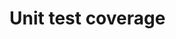 # Unit test coverage

<!--

TODO: Link to main section on code coverage

Here, talk in general terms about the pros and cons of chasing coverage metrics for unit tests specifically.

Especially on greenfield projects, where the internal structure and state of the system is in a state of flux and not-yet locked down, internal structures are liable to change. Therefore, there may be less benefit than normal to writing unit tests right from the start.

In general, for new projects, it is better to start by testing the outermost boundary of the code, and fill-in the details when the implementation stabilizes.

Extend code coverage at the unit level to solve specific problems. Got a bug? Extend your code coverage? Not sure how something works? Break it down with unit tests. Are you about to embark on a spot of refactoring and you want to ensure you don't introduce unintended side effects? Extend your code coverage?

Unit tests are a good idea for components that have been badly implemented, or have proven to be brittle.

Not every unit of code should be covered with tests. It may not be particularly beneficial to retrospectively cover code with tests when that code has already proven reliable in real-world production applications, and when that code is unlikely to be changed or extended in the future.

However, Engineers SHOULD retrospectively apply unit tests to components before refactoring them. This is a great way to reduce the changes of introducing regressions.

And some dependencies are just too hard to mock, in which case you may decide to skip pure unit tests and focus instead on integration and other high level tests.

-->
